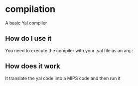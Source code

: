 # compilation

A basic Yal compiler

## How do I use it

You need to execute the compiler with your .yal file as an arg : 

## How does it work

It translate the yal code into a MIPS code and then run it
